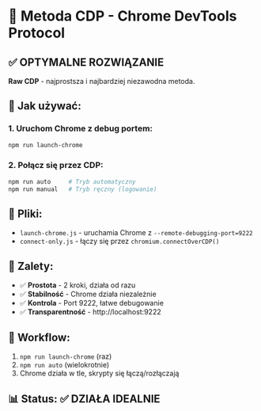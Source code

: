 # 🔗 Metoda CDP - Chrome DevTools Protocol

## ✅ OPTYMALNE ROZWIĄZANIE

**Raw CDP** - najprostsza i najbardziej niezawodna metoda.

## 🚀 Jak używać:

### 1. Uruchom Chrome z debug portem:
```bash
npm run launch-chrome
```

### 2. Połącz się przez CDP:
```bash
npm run auto     # Tryb automatyczny
npm run manual   # Tryb ręczny (logowanie)
```

## 📁 Pliki:

- `launch-chrome.js` - uruchamia Chrome z `--remote-debugging-port=9222`
- `connect-only.js` - łączy się przez `chromium.connectOverCDP()`

## 🎯 Zalety:

- ✅ **Prostota** - 2 kroki, działa od razu
- ✅ **Stabilność** - Chrome działa niezależnie  
- ✅ **Kontrola** - Port 9222, łatwe debugowanie
- ✅ **Transparentność** - http://localhost:9222

## 🔄 Workflow:

1. `npm run launch-chrome` (raz)
2. `npm run auto` (wielokrotnie)
3. Chrome działa w tle, skrypty się łączą/rozłączają

## 📊 Status: ✅ DZIAŁA IDEALNIE 